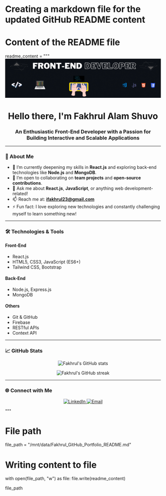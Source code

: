 # Creating a markdown file for the updated GitHub README content

# Content of the README file
readme_content = """\
![MasterHead](https://raw.githubusercontent.com/fakhrul62/now/main/assets/img/huge.gif)

<h1 align="center">Hello there, I'm Fakhrul Alam Shuvo</h1>
<h3 align="center">An Enthusiastic Front-End Developer with a Passion for Building Interactive and Scalable Applications</h3>

---

### 👋 About Me

- 🌱 I’m currently deepening my skills in **React.js** and exploring back-end technologies like **Node.js** and **MongoDB**.
- 👯 I’m open to collaborating on **team projects** and **open-source contributions**.
- 💬 Ask me about **React.js**, **JavaScript**, or anything web development-related!
- 📫 Reach me at: **ifakhrul23@gmail.com**
- ⚡ Fun fact: I love exploring new technologies and constantly challenging myself to learn something new!

---

### 🛠️ Technologies & Tools

#### Front-End
- React.js
- HTML5, CSS3, JavaScript (ES6+)
- Tailwind CSS, Bootstrap

#### Back-End
- Node.js, Express.js
- MongoDB

#### Others
- Git & GitHub
- Firebase
- RESTful APIs
- Context API

---

### 📈 GitHub Stats

<p align="center">
  <img src="https://github-readme-stats.vercel.app/api?username=fakhrul62&show_icons=true&theme=radical" alt="Fakhrul's GitHub stats"/>
</p>

<p align="center">
  <img src="https://github-readme-streak-stats.herokuapp.com/?user=fakhrul62&theme=radical" alt="Fakhrul's GitHub streak"/>
</p>

---

### 🌐 Connect with Me

<p align="center">
  <a href="https://linkedin.com/in/fakhrul62" target="_blank">
    <img src="https://img.shields.io/badge/-LinkedIn-%230077B5?style=for-the-badge&logo=linkedin&logoColor=white" alt="LinkedIn" />
  </a>
  <a href="mailto:ifakhrul23@gmail.com" target="_blank">
    <img src="https://img.shields.io/badge/-Gmail-%23D14836?style=for-the-badge&logo=gmail&logoColor=white" alt="Email" />
  </a>
</p>
"""

# File path
file_path = "/mnt/data/Fakhrul_GitHub_Portfolio_README.md"

# Writing content to file
with open(file_path, "w") as file:
    file.write(readme_content)

file_path
